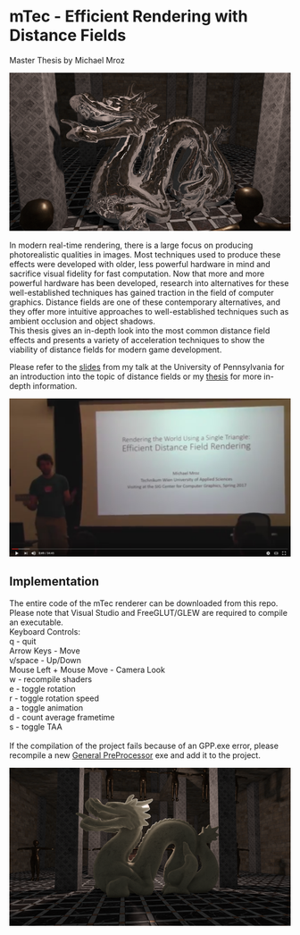 mTec - Efficient Rendering with Distance Fields
========================================
Master Thesis by Michael Mroz

![](Figures/3.PNG)

In modern real-time rendering, there is a large focus on producing photorealistic qualities in images. Most techniques used to produce these effects were developed with older, less powerful hardware in mind and sacrifice visual fidelity for fast computation. Now that more and more powerful hardware has been developed, research into alternatives for these well-established techniques has gained traction in the field of computer graphics. Distance fields are one of these contemporary alternatives, and they offer more intuitive approaches to well-established techniques such as ambient occlusion and object shadows. <br>
This thesis gives an in-depth look into the most common distance field effects and presents a variety of acceleration techniques to show the viability of distance fields for modern game development.

Please refer to the [slides](talk_notes.pdf) from my talk at the University of Pennsylvania for an introduction into the topic of distance fields or my [thesis](Mroz_DistanceFields.pdf) for more in-depth information.

[![](Figures/vid.PNG)](https://youtu.be/ARlbxXxB1UQ)

Implementation
--------------
The entire code of the mTec renderer can be downloaded from this repo. Please note that Visual Studio and FreeGLUT/GLEW are required to compile an executable.
<br>
Keyboard Controls: <br>
q - quit <br>
Arrow Keys - Move <br>
v/space - Up/Down <br>
Mouse Left + Mouse Move - Camera Look <br>
w - recompile shaders <br>
e - toggle rotation <br>
r - toggle rotation speed <br>
a - toggle animation <br>
d - count average frametime <br>
s - toggle TAA <br>
 <br>
If the compilation of the project fails because of an GPP.exe error, please recompile a new [General PreProcessor](https://github.com/logological/gpp) exe and add it to the project.

![](Figures/6.PNG)
